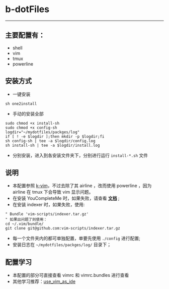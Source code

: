 # b-dotFiles
----
## 主要配置有：
- shell
- vim
- tmux
- powerline

## 安装方式
- 一键安装
```shell
sh one2install
```
- 手动的安装全部
```
sudo chmod +x install-sh
sudo chmod +x config-sh
logdir="~/mydotfiles/packges/log"
if [ ! -e $logdir ];then mkdir -p $logdir;fi
sh config-sh | tee -a $logdir/config.log
sh install-sh | tee -a $logdir/install.log
```

- 分别安装，进入到各安装文件夹下，分别进行运行 `install-*.sh` 文件

## 说明
- 本配置参照 [k-vim][1]，不过去除了其 airline ，改而使用 powerline ，因为 airline 在 tmux 下会导致 vim 显示问题。
- 在安装 YouCompleteMe 时，如果失败，请查看 **[文档][2]** ;
- 在安装 indexer 时，如果失败，使用:
```shell
" Bundle 'vim-scripts/indexer.tar.gz'
" 如果出问题了则使用：
cd ~/.vim/bundle/
git clone git@github.com:vim-scripts/indexer.tar.gz
```
- 每一个文件夹内的都可单独配置，单要先使用 `./config` 进行配置;
- 安装日志在 `~/mydotfiles/packges/log/` 目录下；

## 配置学习
- 本配置的部分可直接查看 vimrc 和 vimrc.bundles 进行查看
- 其他学习推荐：[use_vim_as_ide][3]

[1]: https://github.com/wklken/k-vim
[2]: https://github.com/Valloric/YouCompleteMe
[3]: https://github.com/bbxytl/use_vim_as_ide
